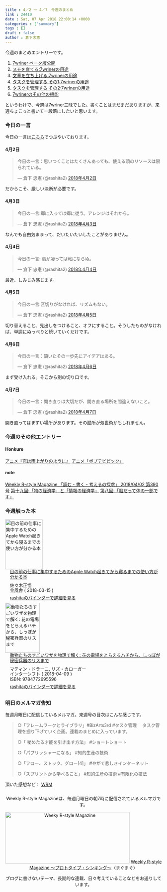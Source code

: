 ```yaml
---
title : 4／2 〜 4／7　今週のまとめ
link : 24410
date : Sat, 07 Apr 2018 22:00:14 +0000
categories : ["summary"]
tags : []
draft : false
author : 倉下忠憲
---
```


今週のまとめエントリーです。
 
<ol>
<li><a href="https://rashita.net/blog/?p=24300" title="7wriner ベータ版公開 – R-style">7wriner ベータ版公開</a></li>
<li><a href="https://rashita.net/blog/?p=24305" title="メモを育てる:7wrinerの用途 – R-style">メモを育てる:7wrinerの用途</a></li>
<li><a href="https://rashita.net/blog/?p=24322" title="文章を立ち上げる:7wrinerの用途 – R-style">文章を立ち上げる:7wrinerの用途</a></li>
<li><a href="https://rashita.net/blog/?p=24345" title="タスクを管理する その1:7wrinerの用途 – R-style">タスクを管理する その1:7wrinerの用途</a></li>
<li><a href="https://rashita.net/blog/?p=24366" title="タスクを管理する その2:7wrinerの用途 – R-style">タスクを管理する その2:7wrinerの用途</a></li>
<li><a href="https://rashita.net/blog/?p=24377" title="7wrinerのその他の機能 – R-style">7wrinerのその他の機能</a></li>
</ol>

というわけで、今週は7wriner三昧でした。書くことはまだまだありますが、来週ちょこっと書いて一段落にしたいと思います。

<h3>今日の一言</h3>

今日の一言は<a href="http://twitter.com/rashita2 ">こちら</a>でつぶやいております。

<h4>4月2日</h4>

<blockquote class="twitter-tweet" data-lang="ja"><p lang="ja" dir="ltr">今日の一言：思いつくことはたくさんあっても、使える頭のリソースは限られている。</p>&mdash; 倉下 忠憲 (@rashita2) <a href="https://twitter.com/rashita2/status/980742944280858624?ref_src=twsrc%5Etfw">2018年4月2日</a></blockquote>
<script async src="https://platform.twitter.com/widgets.js" charset="utf-8"></script>

だからこそ、厳しい決断が必要です。

<h4>4月3日</h4>

<blockquote class="twitter-tweet" data-lang="ja"><p lang="ja" dir="ltr">今日の一言:郷に入っては郷に従う。アレンジはそれから。</p>&mdash; 倉下 忠憲 (@rashita2) <a href="https://twitter.com/rashita2/status/980997952310095872?ref_src=twsrc%5Etfw">2018年4月3日</a></blockquote>
<script async src="https://platform.twitter.com/widgets.js" charset="utf-8"></script>

なんでも自由気ままって、だいたいたいしたことがありません。

<h4>4月4日</h4>

<blockquote class="twitter-tweet" data-lang="ja"><p lang="ja" dir="ltr">今日の一言: 肩が凝っては戦にならぬ。</p>&mdash; 倉下 忠憲 (@rashita2) <a href="https://twitter.com/rashita2/status/981517531486732288?ref_src=twsrc%5Etfw">2018年4月4日</a></blockquote>
<script async src="https://platform.twitter.com/widgets.js" charset="utf-8"></script>

最近、しみじみ感じます。

<h4>4月5日</h4>

<blockquote class="twitter-tweet" data-lang="ja"><p lang="ja" dir="ltr">今日の一言:区切りがなければ、リズムもない。</p>&mdash; 倉下 忠憲 (@rashita2) <a href="https://twitter.com/rashita2/status/981717396774797312?ref_src=twsrc%5Etfw">2018年4月5日</a></blockquote>
<script async src="https://platform.twitter.com/widgets.js" charset="utf-8"></script>

切り替えること、見出しをつけること、オフにすること。そうしたものがなければ、単調にぬっぺりと続いていくだけです。

<h4>4月6日</h4>

<blockquote class="twitter-tweet" data-lang="ja"><p lang="ja" dir="ltr">今日の一言：頷いたその一歩先にアイデアはある。</p>&mdash; 倉下 忠憲 (@rashita2) <a href="https://twitter.com/rashita2/status/982187881627201536?ref_src=twsrc%5Etfw">2018年4月6日</a></blockquote>
<script async src="https://platform.twitter.com/widgets.js" charset="utf-8"></script>

まず受け入れる。そこから別の切り口です。

<h4>4月7日</h4>

<blockquote class="twitter-tweet" data-lang="ja"><p lang="ja" dir="ltr">今日の一言：開き直りは大切だが、開き直る場所を間違えないこと。</p>&mdash; 倉下 忠憲 (@rashita2) <a href="https://twitter.com/rashita2/status/982493758993256449?ref_src=twsrc%5Etfw">2018年4月7日</a></blockquote>
<script async src="https://platform.twitter.com/widgets.js" charset="utf-8"></script>

開き直ってはまずい場所があります。その勘所が処世術かもしれません。

<h3>今週のその他エントリー</h3>

<H4>Honkure</H4>

<a href="http://honkure.net/rbook/archives/2675" title="アニメ『恋は雨上がりのように』 – Honkure">アニメ『恋は雨上がりのように』</a>
<a href="http://honkure.net/rbook/archives/2681" title="アニメ「ポプテピピック」 – Honkure">アニメ「ポプテピピック」</a>

<H4>note</H4>

<a href="https://note.mu/rashita/n/n59a11c399e57" title="Weekly R-style Magazine 「読む・書く・考えるの探求」 2018/04/02 第390号｜倉下忠憲｜note">Weekly R-style Magazine 「読む・書く・考えるの探求」 2018/04/02 第390号</a>
<a href="https://note.mu/rashita/n/ne28f9300b8ee" title="第十九回:「物の経済学」と「情報の経済学」｜倉下忠憲｜note">第十九回:「物の経済学」と「情報の経済学」</a>
<a href="https://note.mu/rashita/n/n0d51ad0dbd1a" title="第八回:「脳だって体の一部です」｜倉下忠憲｜note">第八回:「脳だって体の一部です」</a>

<H3>今週触った本</H3>

<div class="mm-middle" style="margin-bottom:0px;"><div class="mm-image" style="float:left;"><a href="http://www.amazon.co.jp/exec/obidos/ASIN/B07BHQLQQD/rashita1000-22 /ref=nosim" target="_blank"><img src="https://images-fe.ssl-images-amazon.com/images/I/51ElQEe0PEL._SL160_.jpg" alt="目の前の仕事に集中するためのApple Watch起きてから寝るまでの使い方が分かる本" title="目の前の仕事に集中するためのApple Watch起きてから寝るまでの使い方が分かる本" width="120" height="160" border="0" /></a></div><div class="mm-content" style="float:left;margin-left:15px;line-height:120%"><div class="mm-title" style="line-height:120%"><a href="http://www.amazon.co.jp/exec/obidos/ASIN/B07BHQLQQD/rashita1000-22 /ref=nosim" target="_blank">目の前の仕事に集中するためのApple Watch起きてから寝るまでの使い方が分かる本</a></div><div class="mm-detail" style="margin-top:10px;">佐々木正悟<br />金風舎 ( 2018-03-15 )<br /><div style="margin:7px 0px"><a href="http://mediamarker.net/u/rashita/?asin=B07BHQLQQD" target="_blank">rashitaのバインダーで詳細を見る</a></div></div></div><div style="clear:left"></div></div>

<div class="mm-middle" style="margin-bottom:0px;"><div class="mm-image" style="float:left;"><a href="http://www.amazon.co.jp/exec/obidos/ASIN/4772695591/rashita1000-22 /ref=nosim" target="_blank"><img src="https://images-fe.ssl-images-amazon.com/images/I/519MLcxCeIL._SL160_.jpg" alt="動物たちのすごいワザを物理で解く: 花の電場をとらえるハチから、しっぽが秘密兵器のリスまで" title="動物たちのすごいワザを物理で解く: 花の電場をとらえるハチから、しっぽが秘密兵器のリスまで" width="111" height="160" border="0" /></a></div><div class="mm-content" style="float:left;margin-left:15px;line-height:120%"><div class="mm-title" style="line-height:120%"><a href="http://www.amazon.co.jp/exec/obidos/ASIN/4772695591/rashita1000-22 /ref=nosim" target="_blank">動物たちのすごいワザを物理で解く: 花の電場をとらえるハチから、しっぽが秘密兵器のリスまで</a></div><div class="mm-detail" style="margin-top:10px;">マティン・ドラーニ, リズ・カローガー<br />インターシフト ( 2018-04-09 )<br />ISBN: 9784772695596<br /><div style="margin:7px 0px"><a href="http://mediamarker.net/u/rashita/?asin=4772695591" target="_blank">rashitaのバインダーで詳細を見る</a></div></div></div><div style="clear:left"></div></div>


<h3>明日のメルマガ告知</h3>

毎週月曜日に配信しているメルマガ。来週号の目次はこんな感じです。

<blockquote>
○「フレームワークとライブラリ」#BizArts3rd #タスク管理
　タスク管理を掘り下げていく企画。連載のまとめに入っています。

○「 秘めたる才能を引き出す方法」 #ショートショート

○「パブリッシャーになる」 #知的生産の技術

○「フロー、ストック、グロー[4]」 #やがて悲しきインターネット

○「スプリントから学べること」 #知的生産の技術 #有限化の技法
</blockquote>


頂いた感想など：
<a class="twitter-timeline"  href="https://twitter.com/rashita2/timelines/427262290753097729"  data-widget-id="427265271171010561">WRM</a>
    <script>!function(d,s,id){var js,fjs=d.getElementsByTagName(s)[0],p=/^http:/.test(d.location)?'http':'https';if(!d.getElementById(id)){js=d.createElement(s);js.id=id;js.src=p+"://platform.twitter.com/widgets.js";fjs.parentNode.insertBefore(js,fjs);}}(document,"script","twitter-wjs");</script>


<div style="text-align:center;margin-top:25px;">
Weekly R-style Magazineは、毎週月曜日の朝7時に配信されているメルマガです。

<a href="http://www.mag2.com/m/0001185133.html" target="_blank"><img src="http://rashita.net/blog/wp-content/uploads/2010/09/mmbanner.jpg" alt="Weeky R-style Magazine" width="400" height="165" class="alignnone size-full wp-image-12201" /></a>
<a href="http://www.mag2.com/m/0001185133.html" target="_blank">Weekly R-style Magazine ～プロトタイプ・シンキング～</a>（まぐまぐ）

ブログに書けないテーマ、長期的な連載、日々考えていることなどをお送りしています。
</div> 